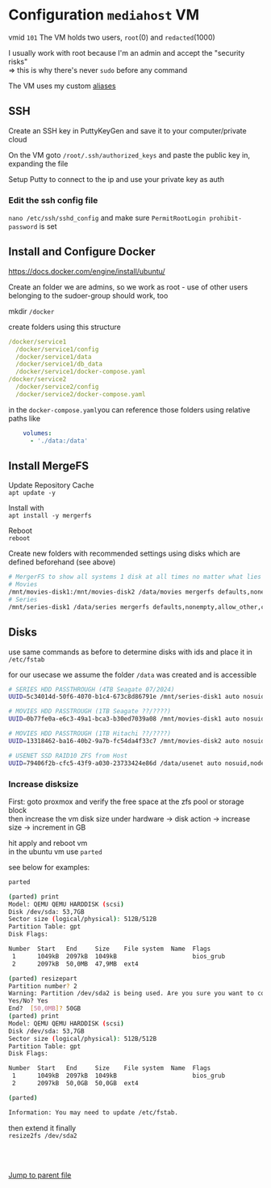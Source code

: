 # Configuration `mediahost` VM

vmid `101`
The VM holds two users, `root`(0) and `redacted`(1000)<br/>

I usually work with root because I'm an admin and accept the "security risks" <br/>
=> this is why there's never `sudo` before any command

The VM uses my custom [aliases](aliases.md)

## SSH

Create an SSH key in PuttyKeyGen and save it to your computer/private cloud

On the VM goto `/root/.ssh/authorized_keys` and paste the public key in, expanding the file

Setup Putty to connect to the ip and use your private key as auth

### Edit the ssh config file

`nano /etc/ssh/sshd_config` and make sure `PermitRootLogin prohibit-password` is set

## Install and Configure Docker

https://docs.docker.com/engine/install/ubuntu/

Create an folder
we are admins, so we work as root - use of other users belonging to the sudoer-group should work, too

mkdir `/docker`

create folders using this structure

```yaml
/docker/service1
  /docker/service1/config
  /docker/service1/data
  /docker/service1/db_data
  /docker/service1/docker-compose.yaml
/docker/service2
  /docker/service2/config
  /docker/service2/docker-compose.yaml
```

in the `docker-compose.yaml`you can reference those folders using relative paths like

```yaml
    volumes:
      - './data:/data'
```

## Install MergeFS

Update Repository Cache <br/>
`apt update -y`

Install with <br/>
`apt install -y mergerfs`

Reboot <br/>
`reboot`

Create new folders with recommended settings using disks which are defined beforehand (see above)

```bash
# MergerFS to show all systems 1 disk at all times no matter what lies below it || https://github.com/trapexit/mergerfs
# Movies
/mnt/movies-disk1:/mnt/movies-disk2 /data/movies mergerfs defaults,nonempty,allow_other,category.create=mfs,use_ino,cache.files=auto-full,moveonenospc=true,dropcacheonclose=true 0 0
# Series
/mnt/series-disk1 /data/series mergerfs defaults,nonempty,allow_other,category.create=mfs,use_ino,cache.files=auto-full,moveonenospc=true,dropcacheonclose=true 0 0
```

## Disks

use same commands as before to determine disks with ids and place it in `/etc/fstab`

for our usecase we assume the folder `/data` was created and is accessible

```bash
# SERIES HDD PASSTHROUGH (4TB Seagate 07/2024)
UUID=5c34014d-50f6-4070-b1c4-673c8d86791e /mnt/series-disk1 auto nosuid,nodev,nofail,x-gvfs-show 0 0

# MOVIES HDD PASSTROUGH (1TB Seagate ??/????)
UUID=0b77fe0a-e6c3-49a1-bca3-b30ed7039a08 /mnt/movies-disk1 auto nosuid,nodev,nofail,x-gvfs-show 0 0

# MOVIES HDD PASSTROUGH (1TB Hitachi ??/????)
UUID=13318462-ba16-40b2-9a7b-fc54da4f33c7 /mnt/movies-disk2 auto nosuid,nodev,nofail,x-gvfs-show 0 0

# USENET SSD RAID10 ZFS from Host
UUID=79406f2b-cfc5-43f9-a030-23733424e86d /data/usenet auto nosuid,nodev,nofail,x-gvfs-show 0 0
```

### Increase disksize

First: goto proxmox and verify the free space at the zfs pool or storage block <br/>
then increase the vm disk size under hardware -> disk action -> increase size -> increment in GB

hit apply and reboot vm <br/>
in the ubuntu vm use `parted`

see below for examples:

```bash
parted

(parted) print
Model: QEMU QEMU HARDDISK (scsi)
Disk /dev/sda: 53,7GB
Sector size (logical/physical): 512B/512B
Partition Table: gpt
Disk Flags:

Number  Start   End     Size    File system  Name  Flags
 1      1049kB  2097kB  1049kB                     bios_grub
 2      2097kB  50,0MB  47,9MB  ext4

(parted) resizepart
Partition number? 2
Warning: Partition /dev/sda2 is being used. Are you sure you want to continue?
Yes/No? Yes
End?  [50,0MB]? 50GB
(parted) print
Model: QEMU QEMU HARDDISK (scsi)
Disk /dev/sda: 53,7GB
Sector size (logical/physical): 512B/512B
Partition Table: gpt
Disk Flags:

Number  Start   End     Size    File system  Name  Flags
 1      1049kB  2097kB  1049kB                     bios_grub
 2      2097kB  50,0GB  50,0GB  ext4

(parted)

Information: You may need to update /etc/fstab.
```

then extend it finally <br/>
`resize2fs /dev/sda2`

<br/>
<br/>

[Jump to parent file](README.md)
